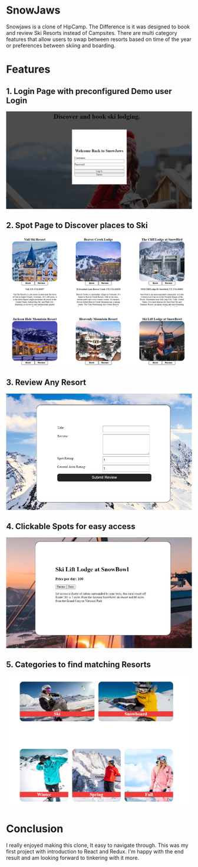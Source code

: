 # SnowJaws

Snowjaws is a clone of HipCamp. The Difference is it was designed to book and review Ski Resorts instead of Campsites. There are multi category features that allow users to swap between resorts based on time of the year or preferences between skiing and boarding. 

# Features

## 1. Login Page with preconfigured Demo user Login

<p align="center">
  <img src="Readme-Assets/snowlogin.png">
</p>

## 2. Spot Page to Discover places to Ski

<p align="center">
  <img src="Readme-Assets/spotspage.png">
</p>

## 3. Review Any Resort

<p align="center">
  <img src="Readme-Assets/Review.png">
</p>

## 4. Clickable Spots for easy access

<p align="center">
  <img src="Readme-Assets/individual.png">
</p>

## 5. Categories to find matching Resorts

<p align="center">
  <img src="Readme-Assets/cats.png">
</p>

# Conclusion

I really enjoyed making this clone, It easy to navigate through. This was my first project with introduction to React and Redux. I'm happy with the end result and am looking forward to tinkering with it more.
